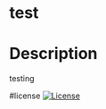 # test

# Description
testing

#license
[![License](https://img.shields.io/badge/License-Apache_2.0-blue.svg)](https://opensource.org/licenses/Apache-2.0)

